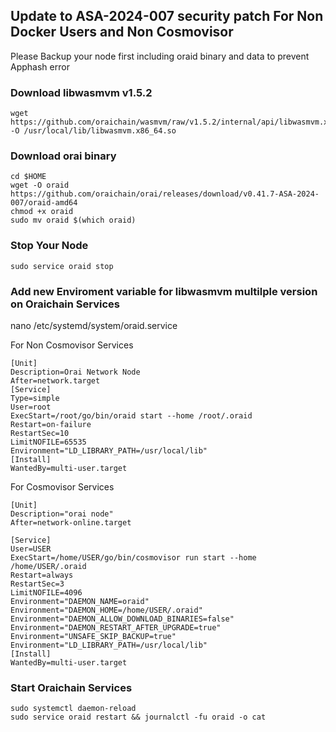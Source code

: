 ## Update to ASA-2024-007 security patch For Non Docker Users and Non Cosmovisor

Please Backup your node first including oraid binary and data to prevent Apphash error

### Download libwasmvm v1.5.2
```
wget https://github.com/oraichain/wasmvm/raw/v1.5.2/internal/api/libwasmvm.x86_64.so -O /usr/local/lib/libwasmvm.x86_64.so
```

### Download orai binary
```
cd $HOME
wget -O oraid https://github.com/oraichain/orai/releases/download/v0.41.7-ASA-2024-007/oraid-amd64
chmod +x oraid
sudo mv oraid $(which oraid)
```

### Stop Your Node
```
sudo service oraid stop
```

### Add new Enviroment variable for libwasmvm multilple version on Oraichain Services

nano /etc/systemd/system/oraid.service 

For Non Cosmovisor Services
```
[Unit]
Description=Orai Network Node
After=network.target
[Service]
Type=simple
User=root
ExecStart=/root/go/bin/oraid start --home /root/.oraid
Restart=on-failure
RestartSec=10
LimitNOFILE=65535
Environment="LD_LIBRARY_PATH=/usr/local/lib"
[Install]
WantedBy=multi-user.target
```

For Cosmovisor Services
```
[Unit]
Description="orai node"
After=network-online.target

[Service]
User=USER
ExecStart=/home/USER/go/bin/cosmovisor run start --home /home/USER/.oraid
Restart=always
RestartSec=3
LimitNOFILE=4096
Environment="DAEMON_NAME=oraid"
Environment="DAEMON_HOME=/home/USER/.oraid"
Environment="DAEMON_ALLOW_DOWNLOAD_BINARIES=false"
Environment="DAEMON_RESTART_AFTER_UPGRADE=true"
Environment="UNSAFE_SKIP_BACKUP=true"
Environment="LD_LIBRARY_PATH=/usr/local/lib"
[Install]
WantedBy=multi-user.target
```

### Start Oraichain Services
```
sudo systemctl daemon-reload
sudo service oraid restart && journalctl -fu oraid -o cat
```
